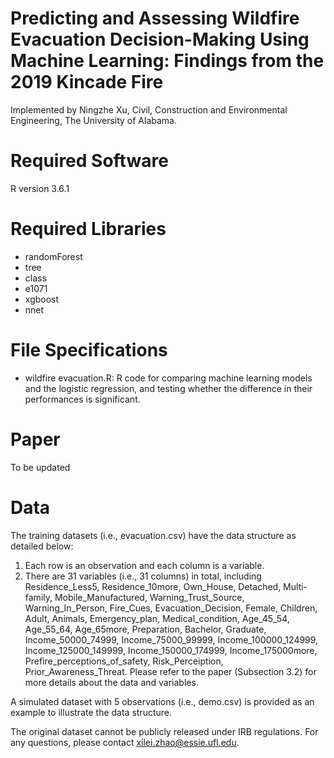 # Predicting and Assessing Wildfire Evacuation Decision-Making Using Machine Learning: Findings from the 2019 Kincade Fire
Implemented by Ningzhe Xu, Civil, Construction and Environmental Engineering, The University of Alabama.

# Required Software
R version 3.6.1

# Required Libraries
* randomForest
* tree
* class
* e1071
* xgboost
* nnet

# File Specifications
* wildfire evacuation.R: R code for comparing machine learning models and the logistic regression, and testing whether the difference in their performances is significant.

# Paper
To be updated

# Data
The training datasets (i.e., evacuation.csv) have the data structure as detailed below:
1.	Each row is an observation and each column is a variable.
2.	There are 31 variables (i.e., 31 columns) in total, including Residence_Less5, Residence_10more, Own_House, Detached, Multi-family, Mobile_Manufactured, Warning_Trust_Source, Warning_In_Person, Fire_Cues, Evacuation_Decision, Female, Children, Adult, Animals, Emergency_plan, Medical_condition, Age_45_54, Age_55_64, Age_65more, Preparation, Bachelor, Graduate, Income_50000_74999, Income_75000_99999, Income_100000_124999, Income_125000_149999, Income_150000_174999, Income_175000more, Prefire_perceptions_of_safety, Risk_Perceiption, Prior_Awareness_Threat. Please refer to the paper (Subsection 3.2) for more details about the data and variables.

A simulated dataset with 5 observations (i.e., demo.csv) is provided as an example to illustrate the data structure.

The original dataset cannot be publicly released under IRB regulations. For any questions, please contact xilei.zhao@essie.ufl.edu.
